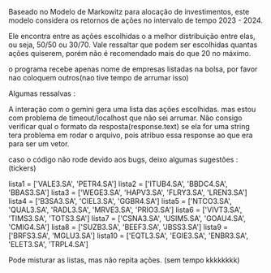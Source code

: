 Baseado no Modelo de Markowitz para alocação de investimentos, este modelo considera os retornos de ações no intervalo de tempo 2023 - 2024.


Ele encontra entre as ações escolhidas o a melhor distribuição entre elas, ou seja, 50/50 ou 30/70. Vale ressaltar que podem ser escolhidas quantas ações quiserem, porém não é recomendado mais do que 20 no máximo.

o programa recebe apenas nome de empresas listadas na bolsa, por favor nao coloquem outros(nao tive tempo de arrumar isso)

Algumas ressalvas :

A interação com o gemini gera uma lista das ações escolhidas. mas estou com problema de timeout/localhost que não sei arrumar. Não consigo verificar qual o formato da resposta(response.text)
se ela for uma string tera problema em rodar o arquivo, pois atribuo essa response ao que era para ser um vetor.


caso o código não rode devido aos bugs, deixo algumas sugestôes :
(tickers)

lista1 = ['VALE3.SA', 'PETR4.SA']
lista2 = ['ITUB4.SA', 'BBDC4.SA', 'BBAS3.SA']
lista3 = ['WEGE3.SA', 'HAPV3.SA', 'FLRY3.SA', 'LREN3.SA']
lista4 = ['B3SA3.SA', 'CIEL3.SA', 'GGBR4.SA']
lista5 = ['NTCO3.SA', 'QUAL3.SA', 'RADL3.SA', 'MRVE3.SA', 'PRIO3.SA']
lista6 = ['VIVT3.SA', 'TIMS3.SA', 'TOTS3.SA']
lista7 = ['CSNA3.SA', 'USIM5.SA', 'GOAU4.SA', 'CMIG4.SA']
lista8 = ['SUZB3.SA', 'BEEF3.SA', 'JBSS3.SA']
lista9 = ['BRFS3.SA', 'MGLU3.SA']
lista10 = ['EQTL3.SA', 'EGIE3.SA', 'ENBR3.SA', 'ELET3.SA', 'TRPL4.SA']

Pode misturar as listas, mas não repita ações. (sem tempo kkkkkkkk)








